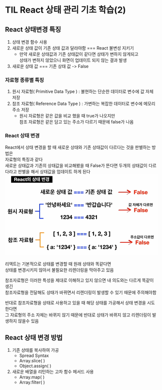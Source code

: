 # TIL React 상태 관리 기초 학습(2)
## React 상태변경 특징
1. 상태 변경 함수 사용
2. 새로운 상태 값이 기존 상태 값과 달라야함 === React 불변성 지키기
    * 만약 새로운 상태값과 기존 상태값이 같다면 상태가 변하지 않게되고   
    상태가 변하지 않았으니 화면이 업데이트 되지 않는 결과 발생
3. 새로운 상태 값 === 기존 상태 값 -> False
### 자료형 종류별 특징
1. 원시 자료형( Primitive Data Type ) : 불현하는 단순한 데이터로 변수에 값 자체 저장
2. 참조 자료형( Reference Data Type ) : 가변하는 복잡한 데이터로 변수에 메모리 주소 저장
    * 원시 자료형은 같은 값을 비교 했을 때 true가 나오지만   
    참조 자료형은 같은 담고 있는 주소가 다르기 때문에 false가 나옴
### React 상태 변경
React에서 상태 변경을 할 때 새로운 상태와 기존 상태값이 다르다는 것을 판별하는 방법은  
자료형의 특징과 같다  
새로운 상태값과 기존의 상태값을 비교해봤을 때 False가 뜬다면 두개의 상태값이 다르다라고 판별을 해서 상태값을 업데이트 하게 된다
![alt text](./img/image.png)

리액트는 기본적으로 상태를 변경할 때 원래 상태와 똑같다면   
상태를 변경시키지 않아서 불필요한 리렌더링을 막아주고 있음

참조자료형은 이러한 특성을 제대로 이해하고 있지 않으면 내 의도와는 다르게 똑같이 생긴  
참조자료형을 전달해도 상태가 바뀌면서 리렌더링이 발생할 수 있기 때문에 주의해야함

반대로 참조자료형을 상태로 사용하고 있을 때 해당 상태를 가공해서 상태 변경을 시도한다면  
그 자료형의 주소 자체는 바뀌지 않기 때문에 반대로 상태가 바뀌지 않고 리렌더링이 발생하지 않을수 있음

## React 상태 변경 방법
1. 기존 상태를 복사하여 가공 
    * Spread Syntax 
    * Array.slice( ) 
    * Object.assign( )
2. 새로운 배열을 리턴하는 고차 함수 메서드 사용 
    * Array.map( ) 
    * Array.filter( )
